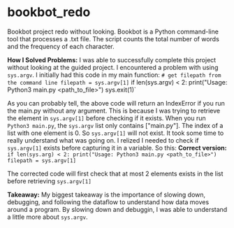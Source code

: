 # bookbot_redo
Bookbot project redo without looking.
Bookbot is a Python command-line tool that processes a .txt file. The script counts the total number of words and the frequency of each character.

**How I Solved Problems:** I was able to successfully complete this project without looking at the guided project. I encountered a problem with using `sys.argv`. I initially had this code in my main function:
`# get filepath from the command line
filepath = sys.argv[1]`
if len(sys.argv) < 2:
    print("Usage: Python3 main.py <path_to_file>")
    sys.exit(1)`

As you can probably tell, the above code will return an IndexError if you run the main.py without any argument. This is because I was trying to retrieve the element in `sys.argv[1]` before checking if it exists. When you run `Python3 main.py`, the `sys.argv` list only contains ["main.py"]. The index of a list with one element is 0. So `sys.argv[1]` will not exist. It took some time to really understand what was going on. I relized I needed to check if `sys.argv[1]` exists before capturing it in a variable. So this:
**Correct version:**
`if len(sys.arg) < 2:
    print("Usage: Python3 main.py <path_to_file>")
    filepath = sys.argv[1]`

The corrected code will first check that at most 2 elements exists in the list before retrieving `sys.argv[1]`


**Takeaway:** My biggest takeaway is the importance of slowing down, debugging, and following the dataflow to understand how data moves around a program. By slowing down and debuggin, I was able to understand a little more about `sys.argv`.
